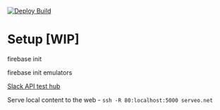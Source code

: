 [![Deploy Build](https://github.com/gchristov/thecodinglove-kmp/actions/workflows/deploy.yml/badge.svg)](https://github.com/gchristov/thecodinglove-kmp/actions/workflows/deploy.yml)

# Setup [WIP]
firebase init

firebase init emulators

[Slack API test hub](https://requestbin.com/r/eny6fd4lflem/2LzxvzhVXCw7p02t82zfRXkAvdF)

Serve local content to the web - `ssh -R 80:localhost:5000 serveo.net`